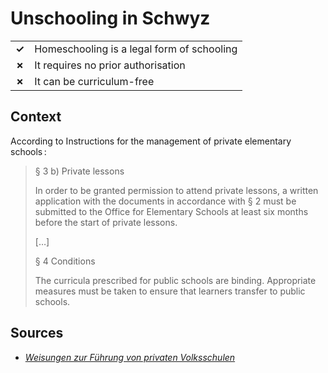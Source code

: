 # Unschooling in Schwyz
| | |
|-|-|
| __✓__ | Homeschooling is a legal form of schooling |
| __✗__ | It requires no prior authorisation |
| __✗__ | It can be curriculum-free |

## Context

According to Instructions for the management of private elementary schools :

> § 3 b) Private lessons
> 
> In order to be granted permission to attend private lessons,
> a written application with the documents in accordance with § 2 must be submitted to the Office for Elementary Schools
> at least six months before the start of private lessons.
> 
> […]
> 
> § 4 Conditions
> 
> The curricula prescribed for public schools are binding.
> Appropriate measures must be taken to ensure that learners transfer to public schools.


## Sources

* [_Weisungen zur Führung von privaten Volksschulen_](https://www.sz.ch/public/upload/assets/4027/618.111.pdf)
